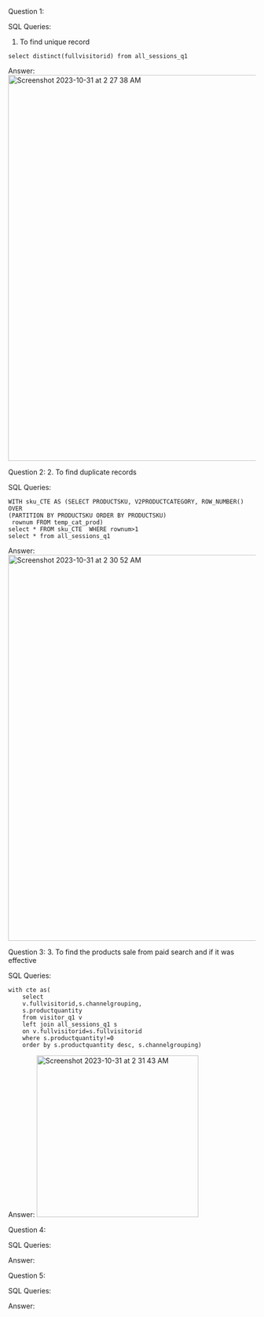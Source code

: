 Question 1: 

SQL Queries:
1. To find unique record
```
select distinct(fullvisitorid) from all_sessions_q1
```

Answer: 
<img width="785" alt="Screenshot 2023-10-31 at 2 27 38 AM" src="https://github.com/PriyaGanesan2/finalsqlproject/assets/110922792/05b72330-a377-4e1e-9838-ffc4430e0f59">



Question 2: 
2. To find duplicate records


SQL Queries:
```
WITH sku_CTE AS (SELECT PRODUCTSKU, V2PRODUCTCATEGORY, ROW_NUMBER() OVER
(PARTITION BY PRODUCTSKU ORDER BY PRODUCTSKU)
 rownum FROM temp_cat_prod)
select * FROM sku_CTE  WHERE rownum>1
select * from all_sessions_q1
```
Answer:
<img width="785" alt="Screenshot 2023-10-31 at 2 30 52 AM" src="https://github.com/PriyaGanesan2/finalsqlproject/assets/110922792/82357384-403b-43d1-8b96-9b5345ab8d33">



Question 3: 
3. To find the products sale from paid search and if it was effective

SQL Queries:
```
with cte as(
	select 
	v.fullvisitorid,s.channelgrouping,
	s.productquantity 
	from visitor_q1 v
	left join all_sessions_q1 s
	on v.fullvisitorid=s.fullvisitorid
	where s.productquantity!=0
	order by s.productquantity desc, s.channelgrouping)
```
Answer:
<img width="329" alt="Screenshot 2023-10-31 at 2 31 43 AM" src="https://github.com/PriyaGanesan2/finalsqlproject/assets/110922792/9310b96e-9032-41cd-b0dc-c3a1f95295d9">



Question 4: 

SQL Queries:

Answer:



Question 5: 

SQL Queries:

Answer:
